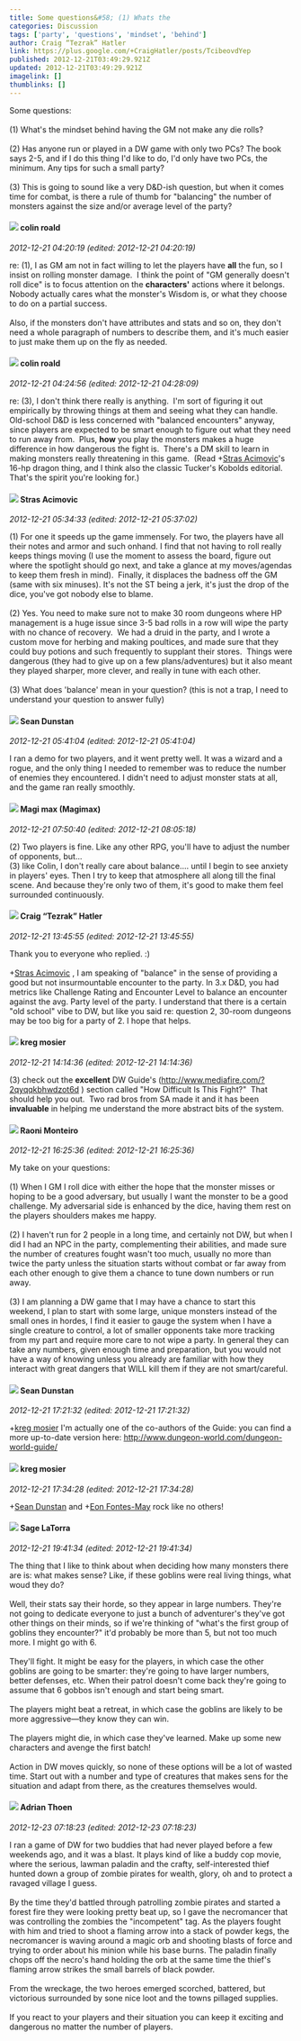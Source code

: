 ```yaml
---
title: Some questions&#58; (1) Whats the
categories: Discussion
tags: ['party', 'questions', 'mindset', 'behind']
author: Craig “Tezrak” Hatler
link: https://plus.google.com/+CraigHatler/posts/TcibeovdYep
published: 2012-12-21T03:49:29.921Z
updated: 2012-12-21T03:49:29.921Z
imagelink: []
thumblinks: []
---
```


Some questions:<br /><br />(1) What&#39;s the mindset behind having the GM not make any die rolls?<br /><br />(2) Has anyone run or played in a DW game with only two PCs? The book says 2-5, and if I do this thing I&#39;d like to do, I&#39;d only have two PCs, the minimum. Any tips for such a small party?<br /><br />(3) This is going to sound like a very D&amp;D-ish question, but when it comes time for combat, is there a rule of thumb for &quot;balancing&quot; the number of monsters against the size and/or average level of the party?
<div id='comment z13itzhrdv24cn44z04cffc5jpzdvzm40ts0k'>
  <h4><img src='{{site.baseurl}}//images/avatars/112202482806363015700_photo.jpg'> colin roald</h4>
      <p><cite>2012-12-21 04:20:19 (edited: 2012-12-21 04:20:19)</cite></p>
        <p>re: (1), I as GM am not in fact willing to let the players have <b>all</b> the fun, so I insist on rolling monster damage.  I think the point of &quot;GM generally doesn&#39;t roll dice&quot; is to focus attention on the <b>characters&#39;</b> actions where it belongs.  Nobody actually cares what the monster&#39;s Wisdom is, or what they choose to do on a partial success. <br /><br />Also, if the monsters don&#39;t have attributes and stats and so on, they don&#39;t need a whole paragraph of numbers to describe them, and it&#39;s much easier to just make them up on the fly as needed.</p>
</div>
        

<div id='comment z13itzhrdv24cn44z04cffc5jpzdvzm40ts0k'>
  <h4><img src='{{site.baseurl}}//images/avatars/112202482806363015700_photo.jpg'> colin roald</h4>
      <p><cite>2012-12-21 04:24:56 (edited: 2012-12-21 04:28:09)</cite></p>
        <p>re: (3), I don&#39;t think there really is anything.  I&#39;m sort of figuring it out empirically by throwing things at them and seeing what they can handle.  Old-school D&amp;D is less concerned with &quot;balanced encounters&quot; anyway, since players are expected to be smart enough to figure out what they need to run away from.  Plus, <b>how</b> you play the monsters makes a huge difference in how dangerous the fight is.  There&#39;s a DM skill to learn in making monsters really threatening in this game.  (Read <span class="proflinkWrapper"><span class="proflinkPrefix">+</span><a class="proflink" href="https://plus.google.com/101825723823652157001" oid="101825723823652157001">Stras Acimovic</a></span>&#39;s 16-hp dragon thing, and I think also the classic Tucker&#39;s Kobolds editorial.  That&#39;s the spirit you&#39;re looking for.) </p>
</div>
        

<div id='comment z13itzhrdv24cn44z04cffc5jpzdvzm40ts0k'>
  <h4><img src='{{site.baseurl}}//images/avatars/101825723823652157001_photo.jpg'> Stras Acimovic</h4>
      <p><cite>2012-12-21 05:34:33 (edited: 2012-12-21 05:37:02)</cite></p>
        <p>(1) For one it speeds up the game immensely. For two, the players have all their notes and armor and such onhand. I find that not having to roll really keeps things moving (I use the moment to assess the board, figure out where the spotlight should go next, and take a glance at my moves/agendas to keep them fresh in mind).  Finally, it displaces the badness off the GM (same with six minuses). It&#39;s not the ST being a jerk, it&#39;s just the drop of the dice, you&#39;ve got nobody else to blame.<br /><br />(2) Yes. You need to make sure not to make 30 room dungeons where HP management is a huge issue since 3-5 bad rolls in a row will wipe the party with no chance of recovery.  We had a druid in the party, and I wrote a custom move for herbing and making poultices, and made sure that they could buy potions and such frequently to supplant their stores.  Things were dangerous (they had to give up on a few plans/adventures) but it also meant they played sharper, more clever, and really in tune with each other.<br /><br />(3) What does &#39;balance&#39; mean in your question? (this is not a trap, I need to understand your question to answer fully)</p>
</div>
        

<div id='comment z13itzhrdv24cn44z04cffc5jpzdvzm40ts0k'>
  <h4><img src='{{site.baseurl}}//images/avatars/109563461718222144273_photo.jpg'> Sean Dunstan</h4>
      <p><cite>2012-12-21 05:41:04 (edited: 2012-12-21 05:41:04)</cite></p>
        <p>I ran a demo for two players, and it went pretty well. It was a wizard and a rogue, and the only thing I needed to remember was to reduce the number of enemies they encountered. I didn&#39;t need to adjust monster stats at all, and the game ran really smoothly.</p>
</div>
        

<div id='comment z13itzhrdv24cn44z04cffc5jpzdvzm40ts0k'>
  <h4><img src='{{site.baseurl}}//images/avatars/101186759054914157594_photo.jpg'> Magi max (Magimax)</h4>
      <p><cite>2012-12-21 07:50:40 (edited: 2012-12-21 08:05:18)</cite></p>
        <p>(2) Two players is fine. Like any other RPG, you&#39;ll have to adjust the number of opponents, but...<br />(3) like Colin, I don&#39;t really care about balance.... until I begin to see anxiety in players&#39; eyes. Then I try to keep that atmosphere all along till the final scene. And because they&#39;re only two of them, it&#39;s good to make them feel surrounded continuously.</p>
</div>
        

<div id='comment z13itzhrdv24cn44z04cffc5jpzdvzm40ts0k'>
  <h4><img src='{{site.baseurl}}//images/avatars/117531240065733623677_photo.jpg'> Craig “Tezrak” Hatler</h4>
      <p><cite>2012-12-21 13:45:55 (edited: 2012-12-21 13:45:55)</cite></p>
        <p>Thank you to everyone who replied. :)<br /><br /><span class="proflinkWrapper"><span class="proflinkPrefix">+</span><a class="proflink" href="https://plus.google.com/101825723823652157001" oid="101825723823652157001">Stras Acimovic</a></span> , I am speaking of &quot;balance&quot; in the sense of providing a good but not insurmountable encounter to the party. In 3.x D&amp;D, you had metrics like Challenge Rating and Encounter Level to balance an encounter against the avg. Party level of the party. I understand that there is a certain &quot;old school&quot; vibe to DW, but like you said re: question 2, 30-room dungeons may be too big for a party of 2. I hope that helps.</p>
</div>
        

<div id='comment z13itzhrdv24cn44z04cffc5jpzdvzm40ts0k'>
  <h4><img src='{{site.baseurl}}//images/avatars/117488642469021140204_photo.jpg'> kreg mosier</h4>
      <p><cite>2012-12-21 14:14:36 (edited: 2012-12-21 14:14:36)</cite></p>
        <p>(3) check out the <b>excellent</b> DW Guide&#39;s (<a href="http://www.mediafire.com/?2qyqqkbhwdzot6d" class="ot-anchor">http://www.mediafire.com/?2qyqqkbhwdzot6d</a> ) section called &quot;How Difficult Is This Fight?&quot;  That should help you out.  Two rad bros from SA made it and it has been <b>invaluable</b> in helping me understand the more abstract bits of the system.</p>
</div>
        

<div id='comment z13itzhrdv24cn44z04cffc5jpzdvzm40ts0k'>
  <h4><img src='{{site.baseurl}}//images/avatars/116853051997757460697_photo.jpg'> Raoni Monteiro</h4>
      <p><cite>2012-12-21 16:25:36 (edited: 2012-12-21 16:25:36)</cite></p>
        <p>My take on your questions:<br /><br />(1) When I GM I roll dice with either the hope that the monster misses or hoping to be a good adversary, but usually I want the monster to be a good challenge. My adversarial side is enhanced by the dice, having them rest on the players shoulders makes me happy.<br /><br />(2) I haven&#39;t run for 2 people in a long time, and certainly not DW, but when I did I had an NPC in the party, complementing their abilities, and made sure the number of creatures fought wasn&#39;t too much, usually no more than twice the party unless the situation starts without combat or far away from each other enough to give them a chance to tune down numbers or run away.<br /><br />(3) I am planning a DW game that I may have a chance to start this weekend, I plan to start with some large, unique monsters instead of the small ones in hordes, I find it easier to gauge the system when I have a single creature to control, a lot of smaller opponents take more tracking from my part and require more care to not wipe a party. In general they can take any numbers, given enough time and preparation, but you would not have a way of knowing unless you already are familiar with how they interact with great dangers that WILL kill them if they are not smart/careful.</p>
</div>
        

<div id='comment z13itzhrdv24cn44z04cffc5jpzdvzm40ts0k'>
  <h4><img src='{{site.baseurl}}//images/avatars/109563461718222144273_photo.jpg'> Sean Dunstan</h4>
      <p><cite>2012-12-21 17:21:32 (edited: 2012-12-21 17:21:32)</cite></p>
        <p><span class="proflinkWrapper"><span class="proflinkPrefix">+</span><a class="proflink" href="https://plus.google.com/117488642469021140204" oid="117488642469021140204">kreg mosier</a></span> I&#39;m actually one of the co-authors of the Guide: you can find a more up-to-date version here: <a href="http://www.dungeon-world.com/dungeon-world-guide/" class="ot-anchor">http://www.dungeon-world.com/dungeon-world-guide/</a></p>
</div>
        

<div id='comment z13itzhrdv24cn44z04cffc5jpzdvzm40ts0k'>
  <h4><img src='{{site.baseurl}}//images/avatars/117488642469021140204_photo.jpg'> kreg mosier</h4>
      <p><cite>2012-12-21 17:34:28 (edited: 2012-12-21 17:34:28)</cite></p>
        <p><span class="proflinkWrapper"><span class="proflinkPrefix">+</span><a class="proflink" href="https://plus.google.com/109563461718222144273" oid="109563461718222144273">Sean Dunstan</a></span> and <span class="proflinkWrapper"><span class="proflinkPrefix">+</span><a class="proflink" href="https://plus.google.com/109478629914305750773" oid="109478629914305750773">Eon Fontes-May</a></span> rock like no others! </p>
</div>
        

<div id='comment z13itzhrdv24cn44z04cffc5jpzdvzm40ts0k'>
  <h4><img src='{{site.baseurl}}//images/avatars/117415966179711277938_photo.jpg'> Sage LaTorra</h4>
      <p><cite>2012-12-21 19:41:34 (edited: 2012-12-21 19:41:34)</cite></p>
        <p>The thing that I like to think about when deciding how many monsters there are is: what makes sense? Like, if these goblins were real living things, what woud they do?<br /><br />Well, their stats say their horde, so they appear in large numbers. They&#39;re not going to dedicate everyone to just a bunch of adventurer&#39;s they&#39;ve got other things on their minds, so if we&#39;re thinking of &quot;what&#39;s the first group of goblins they encounter?&quot; it&#39;d probably be more than 5, but not too much more. I might go with 6.<br /><br />They&#39;ll fight. It might be easy for the players, in which case the other goblins are going to be smarter: they&#39;re going to have larger numbers, better defenses, etc. When their patrol doesn&#39;t come back they&#39;re going to assume that 6 gobbos isn&#39;t enough and start being smart.<br /><br />The players might beat a retreat, in which case the goblins are likely to be more aggressive—they know they can win.<br /><br />The players might die, in which case they&#39;ve learned. Make up some new characters and avenge the first batch!<br /><br />Action in DW moves quickly, so none of these options will be a lot of wasted time. Start out with a number and type of creatures that makes sens for the situation and adapt from there, as the creatures themselves would.</p>
</div>
        

<div id='comment z13itzhrdv24cn44z04cffc5jpzdvzm40ts0k'>
  <h4><img src='{{site.baseurl}}//images/avatars/113847025671240258531_photo.jpg'> Adrian Thoen</h4>
      <p><cite>2012-12-23 07:18:23 (edited: 2012-12-23 07:18:23)</cite></p>
        <p>I ran a game of DW for two buddies that had never played before a few weekends ago, and it was a blast. It plays kind of like a buddy cop movie, where the serious, lawman paladin and the crafty, self-interested thief hunted down a group of zombie pirates for wealth, glory, oh and to protect a ravaged village I guess. <br /><br />By the time they&#39;d battled through patrolling zombie pirates and started a forest fire they were looking pretty beat up, so I gave the necromancer that was controlling the zombies the &quot;incompetent&quot; tag.  As the players fought with him and tried to shoot a flaming arrow into a stack of powder kegs, the necromancer is waving around a magic orb and shooting blasts of force and trying to order about his minion while his base burns. The paladin finally chops off the necro&#39;s hand holding the orb at the same time the thief&#39;s flaming arrow strikes the small barrels of black powder.<br /><br />From the wreckage, the two heroes emerged scorched, battered, but victorious surrounded by sone nice loot and the towns pillaged supplies. <br /><br />If you react to your players and their situation you can keep it exciting and dangerous no matter the number of players.</p>
</div>
        